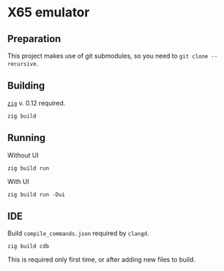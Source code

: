 # X65 emulator

## Preparation

This project makes use of git submodules, so you need to `git clone --recursive`.

## Building

[`zig`][1] v. 0.12 required.

    zig build

[1]: https://ziglang.org

## Running

Without UI

    zig build run

With UI

    zig build run -Dui

## IDE

Build `compile_commands.json` required by `clangd`.

    zig build cdb

This is required only first time, or after adding new files to build.
